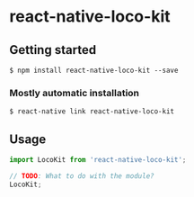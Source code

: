# react-native-loco-kit

## Getting started

`$ npm install react-native-loco-kit --save`

### Mostly automatic installation

`$ react-native link react-native-loco-kit`

## Usage
```javascript
import LocoKit from 'react-native-loco-kit';

// TODO: What to do with the module?
LocoKit;
```
